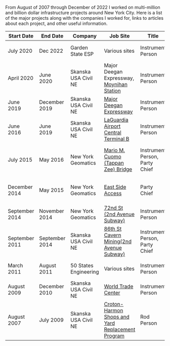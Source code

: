 
From August of 2007 through December of 2022 I worked on multi-million and billion dollar infrastructure projects around New York City. Here is a list of the major projects along with the companies I worked for, links to articles about each project, and other useful information. 

| Start Date | End Date | Company | Job Site | Title | Equipment |
| --- | --- | --- | --- | --- | --- |
| July 2020 | Dec 2022 | Garden State ESP | Various sites | Instrument Person | Leica, GPS, Scanners |
| April 2020 |June 2020 | Skanska USA Civil NE | Major Deegan Expressway, [Moynihan Station](https://esd.ny.gov/moynihan-train-hall) | Instrument Person | Leica TS15, Viva, GPS |
| June 2019 | December 2019 | Skanska USA Civil NE | [Major Deegan Expressway](https://www.usa.skanska.com/who-we-are/media/press-releases/239706/Skanska-reconstructs-major-interchange-in-New-York-City%2C-USA%2C-for-USD-290-M%2C-about-SEK-2.7-billion) | Instrument Person | Leica TS15, Viva, GPS |
| June 2016 | June 2019 | Skanska USA Civil NE | [LaGuardia Airport Central Terminal B](https://www.usa.skanska.com/what-we-deliver/projects/169977/LaGuardia-Airport-LGA-Terminal-B-Redevelopment) | Instrument Person | Leica TS16, Captivatae, GPS |
| July 2015 | May 2016 | New York Geomatics | [Mario M. Cuomo (Tappan Zee) Bridge](https://mariomcuomobridge.ny.gov/explore-bridge-bridge-construction) | Instrument Person, Party Chief | Trimble, Leica TS15, Captivate, GPS |
| December 2014 | May 2015 | New York Geomatics | [East Side Access](https://new.mta.info/project/east-side-access) | Party Chief | Leica TS15, Road Runner |
| September 2014 | November 2014 | New York Geomatics | [72nd St (2nd Avenue Subway)](https://www.usa.skanska.com/what-we-deliver/projects/57109/Second-Avenue-Subway) | Instrument Person| Trimble |
| September 2011 | September 2014 | Skanska USA Civil NE | [86th St Cavern Mining(2nd Avenue Subway)](https://group.skanska.com/projects/57509/86th-Street-Cavern) | Instrument Person, Party Chief | Leica TS15, TMS Software, scanner|
| March 2011 | August 2011 | 50 States Engineering | Various sites | Instrument Person | first time using scanner |
| August 2009 | December 2010 | Skanska USA Civil NE | [World Trade Center](https://www.officialworldtradecenter.com/en/local.html) | Instrument Person | Leica|
| August 2007 | July 2009  | Skanska USA Civil NE | [Croton-Harmon Shops and Yard Replacement Program](https://westfaironline.com/combined/mta-completes-improvements-at-harmon-shop-at-croton-on-hudson-cost-1-1b/) | Rod Person | Trimble, GPS |

